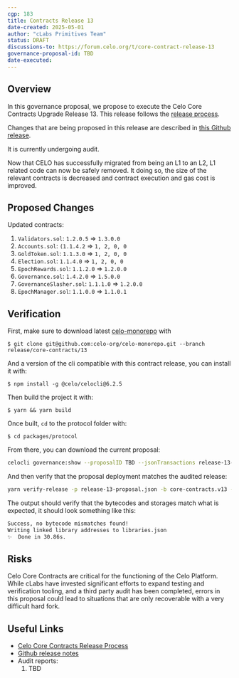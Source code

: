 ```yaml
---
cgp: 183
title: Contracts Release 13
date-created: 2025-05-01
author: "cLabs Primitives Team"
status: DRAFT
discussions-to: https://forum.celo.org/t/core-contract-release-13
governance-proposal-id: TBD
date-executed: 
---
```

 
## Overview

In this governance proposal, we propose to execute the Celo Core Contracts Upgrade Release 13. This release follows the [release process](https://docs.celo.org/community/release-process/smart-contracts).

Changes that are being proposed in this release are described in [this Github release](https://github.com/celo-org/celo-monorepo/releases/tag/core-contracts.v13).

It is currently undergoing audit.

Now that CELO has successfully migrated from being an L1 to an L2, L1 related code can now be safely removed. It doing so, the size of the relevant contracts is decreased and contract execution and gas cost is improved.

## Proposed Changes

Updated contracts:

1. `Validators.sol`: `1.2.0.5` => `1.3.0.0`
2. `Accounts.sol`: `(1.1.4.2` => `1, 2, 0, 0`
3. `GoldToken.sol`: `1.1.3.0` => `1, 2, 0, 0`
4. `Election.sol`: `1.1.4.0` => `1, 2, 0, 0`
5. `EpochRewards.sol`: `1.1.2.0` => `1.2.0.0`
6. `Governance.sol`: `1.4.2.0` => `1.5.0.0`
7. `GovernanceSlasher.sol`: `1.1.1.0` => `1.2.0.0`
8. `EpochManager.sol`: `1.1.0.0` => `1.1.0.1`

## Verification

First, make sure to download latest [celo-monorepo](https://github.com/celo-org/celo-monorepo/) with

`$ git clone git@github.com:celo-org/celo-monorepo.git --branch release/core-contracts/13`

And a version of the cli compatible with this contract release, you can install it with:

`$ npm install -g @celo/celocli@6.2.5`

Then build the project it with:

`$ yarn && yarn build`

Once built, `cd` to the protocol folder with:

`$ cd packages/protocol`

From there, you can download the current proposal:

``` bash
celocli governance:show --proposalID TBD --jsonTransactions release-13-proposal.json --node https://forno.celo.org
```

And then verify that the proposal deployment matches the audited release:

``` bash
yarn verify-release -p release-13-proposal.json -b core-contracts.v13 -n mainnet -f -i "releaseData/initializationData/release13.json"
```

The output should verify that the bytecodes and storages match what is expected, it should look something like this:

``` bash
Success, no bytecode mismatches found!
Writing linked library addresses to libraries.json
✨  Done in 30.86s.
```

## Risks

Celo Core Contracts are critical for the functioning of the Celo Platform. While cLabs have invested significant efforts to expand testing and verification tooling, and a third party audit has been completed, errors in this proposal could lead to situations that are only recoverable with a very difficult hard fork.

## Useful Links

- [Celo Core Contracts Release Process](https://docs.celo.org/community/release-process/smart-contracts)
- [Github release notes](https://github.com/celo-org/celo-monorepo/releases/tag/core-contracts.v13)
- Audit reports:
  1. TBD
